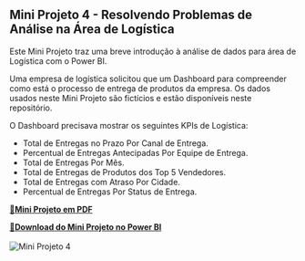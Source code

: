 ## Mini Projeto 4 - Resolvendo Problemas de Análise na Área de Logística

Este Mini Projeto traz uma breve introdução à análise de dados para área de Logística com o Power BI. 

Uma empresa de logística solicitou que um Dashboard para compreender como está o processo de entrega de produtos da empresa. Os dados usados neste Mini Projeto são fictícios e estão disponíveis neste repositório.

O Dashboard precisava mostrar os seguintes KPIs de Logística:
- Total de Entregas no Prazo Por Canal de Entrega.
- Percentual de Entregas Antecipadas Por Equipe de Entrega.
- Total de Entregas Por Mês.
- Total de Entregas de Produtos dos Top 5 Vendedores.
- Total de Entregas com Atraso Por Cidade.
- Percentual de Entregas Por Status de Entrega.

[🔗**Mini Projeto em PDF**](https://github.com/wagnermoraesjr/Portifolio_Microsoft_Power_BI/blob/main/Mini_Projeto_4_-_Resolvendo_Problemas_de_Analise_na_Area_de_Logistica/PDF_Mini_Projeto4.pdf)

[🔗**Download do Mini Projeto no Power BI**](https://github.com/wagnermoraesjr/Portifolio_Microsoft_Power_BI/raw/main/Mini_Projeto_4_-_Resolvendo_Problemas_de_Analise_na_Area_de_Logistica/Mini_Projeto4.pbix)
<br><br>
![Mini Projeto 4](https://github.com/wagnermoraesjr/Portifolio_Microsoft_Power_BI/blob/main/Mini_Projeto_4_-_Resolvendo_Problemas_de_Analise_na_Area_de_Logistica/Imagem_1_Mini_Projeto4.png)
